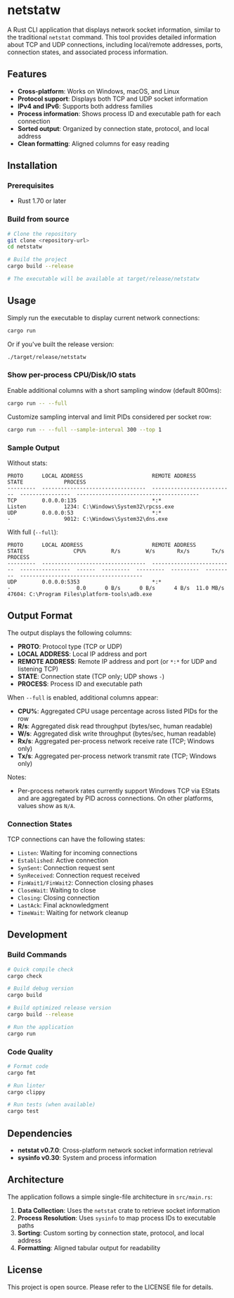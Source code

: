 # netstatw

A Rust CLI application that displays network socket information, similar to the traditional `netstat` command. This tool provides detailed information about TCP and UDP connections, including local/remote addresses, ports, connection states, and associated process information.

## Features

- **Cross-platform**: Works on Windows, macOS, and Linux
- **Protocol support**: Displays both TCP and UDP socket information
- **IPv4 and IPv6**: Supports both address families
- **Process information**: Shows process ID and executable path for each connection
- **Sorted output**: Organized by connection state, protocol, and local address
- **Clean formatting**: Aligned columns for easy reading

## Installation

### Prerequisites

- Rust 1.70 or later

### Build from source

```bash
# Clone the repository
git clone <repository-url>
cd netstatw

# Build the project
cargo build --release

# The executable will be available at target/release/netstatw
```

## Usage

Simply run the executable to display current network connections:

```bash
cargo run
```

Or if you've built the release version:

```bash
./target/release/netstatw
```

### Show per-process CPU/Disk/IO stats

Enable additional columns with a short sampling window (default 800ms):

```bash
cargo run -- --full
```

Customize sampling interval and limit PIDs considered per socket row:

```bash
cargo run -- --full --sample-interval 300 --top 1
```

### Sample Output

Without stats:

```
PROTO      LOCAL ADDRESS                      REMOTE ADDRESS              STATE             PROCESS
---------  ---------------------------------  --------------------------  ----------------  ---------------------------------------
TCP        0.0.0.0:135                        *:*                         Listen            1234: C:\Windows\System32\rpcss.exe
UDP        0.0.0.0:53                         *:*                         -                 9012: C:\Windows\System32\dns.exe
```

With full (`--full`):

```
PROTO      LOCAL ADDRESS                      REMOTE ADDRESS              STATE                CPU%        R/s        W/s       Rx/s       Tx/s PROCESS
---------  ---------------------------------  --------------------------  ----------------  ------  ---------  ---------  ---------  ---------  ---------------------------------------
UDP        0.0.0.0:5353                       *:*                         -                     0.0      0 B/s      0 B/s      4 B/s  11.0 MB/s 47604: C:\Program Files\platform-tools\adb.exe
```

## Output Format

The output displays the following columns:

- **PROTO**: Protocol type (TCP or UDP)
- **LOCAL ADDRESS**: Local IP address and port
- **REMOTE ADDRESS**: Remote IP address and port (or `*:*` for UDP and listening TCP)
- **STATE**: Connection state (TCP only; UDP shows `-`)
- **PROCESS**: Process ID and executable path

When `--full` is enabled, additional columns appear:

- **CPU%**: Aggregated CPU usage percentage across listed PIDs for the row
- **R/s**: Aggregated disk read throughput (bytes/sec, human readable)
- **W/s**: Aggregated disk write throughput (bytes/sec, human readable)
- **Rx/s**: Aggregated per-process network receive rate (TCP; Windows only)
- **Tx/s**: Aggregated per-process network transmit rate (TCP; Windows only)

Notes:
- Per-process network rates currently support Windows TCP via EStats and are aggregated by PID across connections. On other platforms, values show as `N/A`.

### Connection States

TCP connections can have the following states:
- `Listen`: Waiting for incoming connections
- `Established`: Active connection
- `SynSent`: Connection request sent
- `SynReceived`: Connection request received
- `FinWait1/FinWait2`: Connection closing phases
- `CloseWait`: Waiting to close
- `Closing`: Closing connection
- `LastAck`: Final acknowledgment
- `TimeWait`: Waiting for network cleanup

## Development

### Build Commands

```bash
# Quick compile check
cargo check

# Build debug version
cargo build

# Build optimized release version
cargo build --release

# Run the application
cargo run
```

### Code Quality

```bash
# Format code
cargo fmt

# Run linter
cargo clippy

# Run tests (when available)
cargo test
```

## Dependencies

- **netstat v0.7.0**: Cross-platform network socket information retrieval
- **sysinfo v0.30**: System and process information

## Architecture

The application follows a simple single-file architecture in `src/main.rs`:

1. **Data Collection**: Uses the `netstat` crate to retrieve socket information
2. **Process Resolution**: Uses `sysinfo` to map process IDs to executable paths
3. **Sorting**: Custom sorting by connection state, protocol, and local address
4. **Formatting**: Aligned tabular output for readability

## License

This project is open source. Please refer to the LICENSE file for details.
